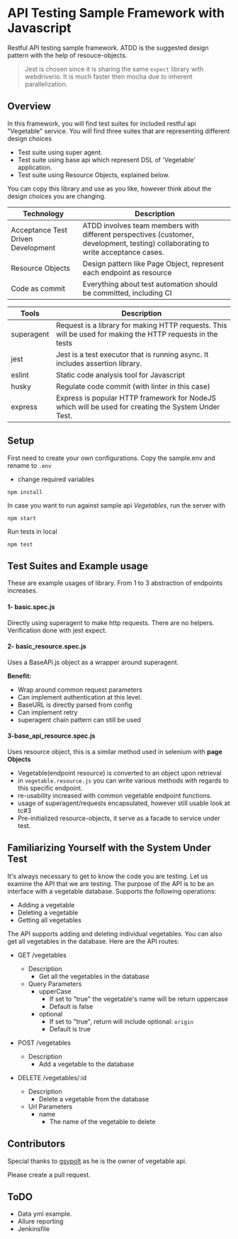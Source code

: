 # API Testing Sample Framework with Javascript
Restful API testing sample framework. ATDD is the suggested design pattern with the help of resouce-objects.

> Jest is chosen since it is sharing the same `expect` library with webdriverio. 
> It is much faster then mocha due to inherent parallelization. 


## Overview

In this framework, you will find test suites for included restful api "Vegetable" service. 
You will find three suites that are representing different design choices
- Test suite using super agent.
- Test suite using base api which represent DSL of 'Vegetable' application.
- Test suite using Resource Objects, explained below.

You can copy this library and use as you like, however think about the design choices you are changing.

| Technology | Description | 
| ---------- | ----------- |
| Acceptance Test Driven Development | ATDD involves team members with different perspectives (customer, development, testing) collaborating to write acceptance cases. |
| Resource Objects | Design pattern like Page Object, represent each endpoint as resource | 
| Code as commit | Everything about test automation should be committed, including CI | 

| Tools | Description |
| --- | --- |
| superagent | Request is a library for making HTTP requests. This will be used for making the HTTP requests in the tests |
| jest | Jest is a test executor that is running async. It includes assertion library. |
| eslint | Static code analysis tool for Javascript |
| husky | Regulate code commit (with linter in this case) |
| express | Express is popular HTTP framework for NodeJS which will be used for creating the System Under Test. |

## Setup
First need to create your own configurations.
Copy the sample.env and rename to `.env`
- change required variables

```npm install```

In case you want to run against sample api *Vegetables*, 
run the server with

```npm start```

Run tests in local

```npm test```


## Test Suites and Example usage

These are example usages of library. From 1 to 3 abstraction of endpoints increases.

#### 1- basic.spec.js
Directly using superagent to make http requests.
There are no helpers. Verification done with jest expect.

#### 2- basic_resource.spec.js
Uses a BaseAPi.js object as a wrapper around superagent.

**Benefit:**

- Wrap around common request parameters
- Can implement authentication at this level.
- BaseURL is directly parsed from config
- Can implement retry
- superagent chain pattern can still be used

#### 3-base_api_resource.spec.js
Uses resource object, this is a similar method used in selenium with **page Objects**

- Vegetable(endpoint resource) is converted to an object upon retrieval
- in `vegetable.resource.js` you can write various methods with regards to this specific endpoint.
- re-usability increased with common vegetable endpoint functions.
- usage of superagent/requests encapsulated, however still usable look at tc#3
- Pre-initialized resource-objects, it serve as a facade to service under test.


## Familiarizing Yourself with the System Under Test

It's always necessary to get to know the code you are testing. 
Let us examine the API that we are testing. The purpose of the API is to be an interface with a vegetable database. 
Supports the following operations:

- Adding a vegetable
- Deleting a vegetable
- Getting all vegetables

The API supports adding and deleting individual vegetables. You can also get all vegetables in the database. Here are the API routes:

* GET /vegetables
    * Description
        * Get all the vegetables in the database
    * Query Parameters
        * upperCase
            * If set to "true" the vegetable's name will be return uppercase
            * Default is false
        * optional
            * If set to "true", return will include optional: `origin`
            * Default is true

* POST /vegetables
    * Description
        * Add a vegetable to the database

* DELETE /vegetables/:id
    * Description
        * Delete a vegetable from the database
    * Url Parameters
        * name
            * The name of the vegetable to delete 


## Contributors
Special thanks to [gsypolt](https://github.com/gsypolt/api-testing-javascript) as he is the owner of vegetable api.

Please create a pull request.


## ToDO

- Data yml example.
- Allure reporting
- Jenkinsfile
